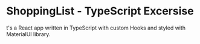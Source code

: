 # ShoppingList - TypeScript Excersise

t's a React app written in TypeScript with custom Hooks and styled with MaterialUI library.
